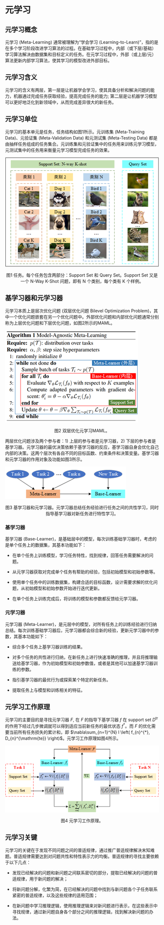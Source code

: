 # 元学习

## 元学习概念

元学习 (Meta-Learning) 通常被理解为“学会学习 (Learning-to-Learn)”，指的是在多个学习阶段改进学习算法的过程。在基础学习过程中，内部（或下层/基础）学习算法解决由数据集和目标定义的任务。在元学习过程中，外部（或上层/元）算法更新内部学习算法，使其学习的模型改进外部目标。

## 元学习含义

元学习的含义有两层，第一层是让机器学会学习，使其具备分析和解决问题的能力，机器通过完成任务获取经验，提高完成任务的能力; 第二层是让机器学习模型可以更好地泛化到新领域中，从而完成差异很大的新任务。

## 元学习单位

元学习的基本单元是任务，任务结构如图1所示。元训练集 (Meta-Training Data)、元验证集 (Meta-Validation Data) 和元测试集 (Meta-Testing Data) 都是由抽样任务组成的任务集合。元训练集和元验证集中的任务用来训练元学习模型，元测试集中的任务用来衡量元学习模型完成任务的效果。

![Task](../../images/meta_learning/Preliminaries/Task.png)
<center>
图1 任务。每个任务包含两部分：Support Set 和 Query Set。Support Set 又是一个 N-Way K-Shot 问题，即有 N 个类别，每个类有 K 个样例。 
</center>

## 基学习器和元学习器

元学习本质上是层次优化问题 (双层优化问题 Bilevel Optimization Problem)，其中一个优化问题嵌套在另一个优化问题中。外部优化问题和内部优化问题通常分别称为上层优化问题和下层优化问题，如图2所示的MAML。

![BilevelOptimization](../../images/meta_learning/Preliminaries/BilevelOptimization.png)
<center>
图2 双层优化元学习MAML。
</center>

两层优化问题涉及两个参与者：1) 上层的参与者是元学习器，2) 下层的参与者是基学习器。元学习器的最优决策依赖于基学习器的反应，基学习器自身会优化自己内部的决策。这两个层次有各自不同的目标函数、约束条件和决策变量。基学习器和元学习器的作用对象及功能如图3所示。

![MetaBaseLearner](../../images/meta_learning/Preliminaries/MetaBaseLearner.png)
<center>
图3 基学习器和元学习器。元学习器总结任务经验进行任务之间的共性学习，同时指导基学习器对新任务进行特性学习。 
</center>

### 基学习器

基学习器 (Base-Learner)，是基础层中的模型，每次训练基础学习器时，考虑的是单个任务上的数据集，其基本功能如下：

- 在单个任务上训练模型，学习任务特性，找到规律，回答任务需要解决的问题。

- 从元学习器获取对完成单个任务有帮助的经验，包括初始模型和初始参数等。

- 使用单个任务中的训练数据集，构建合适的目标函数，设计需要求解的优化问题，从初始模型和初始参数开始进行迭代更新。

- 在单个任务上训练完成后，将训练的模型和参数都反馈给元学习器。

### 元学习器

元学习器 (Meta-Learner)，是元层中的模型，对所有任务上的训练经验进行归纳总结。每次训练基础学习器后，元学习器都会综合新的经验，更新元学习器中的参数，其基本功能如下：

- 综合多个任务上基学习器训练的结果。

- 对多个任务的共性进行归纳，在新任务上进行快速准确的推理，并且将推理输送给基学习器，作为初始模型和初始参数值，或者是其他可以加速基学习器训练的参数。

- 指引基学习器的最优行为或探索某个特定的新任务。

- 提取任务上与模型和训练相关的特征。

## 元学习工作原理

元学习的主要目的是寻找元学习器 $F$, 在 $F$ 的指导下基学习器 $f$ 在 support set $D^{\mathrm{tr}}$ 的作用下经过几步微调就可以得到适应当前新任务的最优状态 $f^{*}$。而 $F$ 的优化需要当前所有任务损失的累计和，即 $\nabla\sum_{n=1}^{N} l \left( f_{n}^{*}, D_{n}^{\mathrm{te}} \right)$。元学习工作原理如图4所示。

![MetaLearningWorkingPrinciple](../../images/meta_learning/Preliminaries/MetaLearningWorkingPrinciple.png)
<center>
图4 元学习工作原理。 
</center>

## 元学习关键

元学习的关键在于发现不同问题之间的普适规律，通过推广普适规律解决末知难题。普适规律需要达到对问题共性和特性表示力的均衡。普适规律的寻找主要依赖于以下几点：

- 发现已经解决的问题和新问题之间联系密切的部分，提取已经解决的问题的普适规律，用于新问题的解决；

- 将新问题分解，化繁为简，在已经解决的问题中找到与新问题各个子任务联系紧密的普适规律，以及这些规律的适用范围；

- 在新问题中学习推理逻辑，使用推理逻辑来对新问题进行表示，在这些表示中寻找规律，通过新问题自身各个部分之间的推理逻辑，找到解决新问题的办法。
